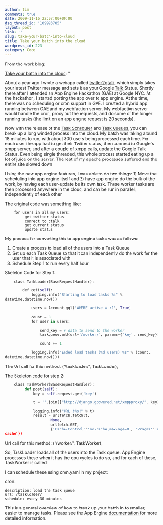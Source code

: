 ```yaml
---
author: tim
comments: true
date: 2009-11-16 22:07:00+00:00
dsq_thread_id: '109993705'
layout: post
link: ''
slug: take-your-batch-into-cloud
title: Take your batch into the cloud
wordpress_id: 223
category: Code
---
```


From the work blog:  
  
[Take your batch into the
cloud](http://www.alexanderinteractive.com/blog/2009/11/take-your-batch-into-the-cloud.html): "

About a year ago I wrote a webapp called
[twitter2gtalk](http://twitter2gtalk.appspot.com), which simply takes your
latest Twitter message and sets it as your Google [Talk
](http://www.google.com/talk/)Status. Shortly there after I attended an [App
Engine](http://code.google.com/appengine/) Hackathon (GAE) at Google NYC. At
the hackathon, I started porting the app over to app engine. At the time,
there was no scheduling or cron support in GAE. I created a hybrid app running
between GAE and my webfaction server. My webfaction server would handle the
cron, proxy out the requests, and do some of the longer running tasks (the
limit on an app engine request is 20 seconds).  
  
Now with the release of the [Task
Scheduler](http://code.google.com/appengine/docs/python/config/cron.html) and
[Task Queues](http://code.google.com/appengine/docs/python/taskqueue/), you
can break up a long winded process into the cloud. My batch was taking around
18 minutes to run, with about 800 users being processed each time. For each
user the app had to get their Twitter status, then connect to Google's xmpp
server, and after a couple of xmpp calls, update the Google Talk Status. Even
being single threaded, this whole process started eating up a lot of juice on
the server. The rest of my apache processes suffered and the entire site
slowed down  
  
Using the new app engine features, I was able to do two things: 1) Move the
scheduling into app engine itself and 2) have app engine do the bulk of the
work, by having each user-update be its own task. These worker tasks are then
processed anywhere in the cloud, and can be run in parallel, independently of
each other

The original code was something like:  
  
```
    for users in all my users:  
         get twitter status  
         connect to gtalk  
         get current status  
         update status
```

My process for converting this to app engine tasks was as follows:  
1. Create a process to load all of the users into a Task Queue  
1. Set up each Task Queue so that it can independently do the work for the
user that it is associated with  
1. Schedule Step 1 to run every half hour  
  
Skeleton Code for Step 1:

```python
    class TaskLoader(BaseRequestHandler):

        def get(self):  
            logging.info("Starting to load tasks %s" %
datetime.datetime.now())

            users = Account.gql('WHERE active = :1', True)  
  
            count = 0  
            for user in users:

                send_key = # data to send to the worker  
                taskqueue.add(url='/worker/', params={'key': send_key})

                count += 1  
  
            logging.info("Ended load tasks (%d users) %s" % (count,
datetime.datetime.now()))  
```
  
The Url call for this method: ('/taskloader/', TaskLoader),

The Skeleton code for step 2:  
  
```python
    class TaskWorker(BaseRequestHandler):  
         def post(self):  
             key = self.request.get('key')

             t = ''.join(["http://django.gpowered.net/xmppproxy/", key])

             logging.info("URL !%s!" % t)  
             result = urlfetch.fetch(t,  
                     None,  
                     urlfetch.GET,  
                     {'Cache-Control':'no-cache,max-age=0', 'Pragma':'no-
cache'})  
```
  
Url call for this method: ('/worker/', TaskWorker),

So, TaskLoader loads all of the users into the Task queue. App Engine
processes these when it has the cpu cycles to do so, and for each of these,
TaskWorker is called  
  
I can schedule these using cron.yaml in my project:  
  
cron:  
```
description: load the task queue  
url: /taskloader/  
schedule: every 30 minutes  
```
  
This is a general overview of how to break up your batch in to smaller, easier
to manage tasks. Please see the App Engine [documentation
](http://code.google.com/appengine/docs/python/overview.html)for more detailed
information.